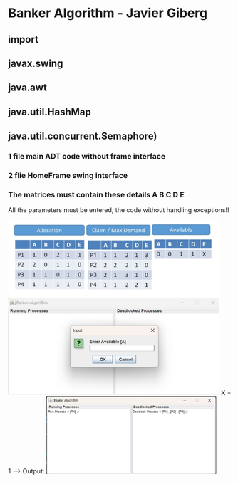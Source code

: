﻿# Banker Algorithm - Javier Giberg 
 ## import
 ## javax.swing
 ## java.awt
 ## java.util.HashMap
 ## java.util.concurrent.Semaphore)
 
 ### 1 file main ADT code without frame interface
 
 ### 2 flie HomeFrame swing interface


 ### The matrices must contain these details A B C D E  


 All the parameters must be entered, the code without handling exceptions!!
 
 <img width="473" alt="image" src="pic3.jpg" >
 <img width="474" alt="image" src="pic 1.jpg">
  X = 1 --> Output:
 <img width="382" alt="image" src="pic2.jpg">



 
 

